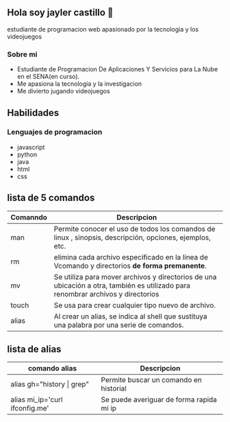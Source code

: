 ## Hola soy jayler castillo 👋
estudiante de programacion web apasionado por la tecnologia y los videojuegos
### Sobre mi
- Estudiante de Programacion De Aplicaciones Y Servicios para La Nube en el SENA(en curso).
- Me apasiona la tecnologia y la investigacion
- Me divierto jugando videojuegos
## Habilidades

### Lenguajes de programacion
- javascript
- python
- java
- html 
- css

## lista de 5 comandos 
|Comanndo | Descripcion                                                                                                                     |
|---------|---------------------------------------------------------------------------------------------------------------------------------|
|man      |Permite conocer el uso de todos los comandos de linux , sinopsis, descripción, opciones, ejemplos, etc.                          |
|rm       |elimina cada archivo especificado en la línea de Vcomando y directorios **de forma premanente**.                                 |
|mv       |Se utiliza para mover archivos y directorios de una ubicación a otra, también es utilizado para renombrar archivos y directorios |
|touch    |Se usa para crear cualquier tipo nuevo de archivo.                                                                               |
|alias    |Al crear un alias, se indica al shell que sustituya una palabra por una serie de comandos.                                       | 

## lista de alias

|comando alias                  | Descripcion                             |
|-------------------------------|-----------------------------------------|
|alias gh="history &#124; grep" |Permite buscar un  comando en historial  |
|alias mi_ip='curl ifconfig.me' |Se puede averiguar de forma rapida mi ip |




